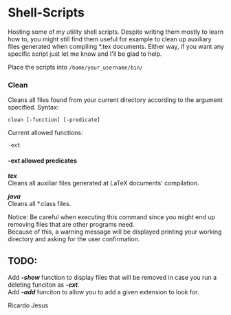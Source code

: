 # Shell-Scripts

Hosting some of my utility shell scripts. Despite writing them mostly to learn how to, you might still find them useful for example to clean up auxiliary files generated when compiling *.tex documents. Either way, if you want any specific script just let me know and I'll be glad to help.

Place the scripts into ```/home/your_username/bin/```

### Clean

Cleans all files found from your current directory according to the argument specified. Syntax:

```
clean [-function] [-predicate]
```

Current allowed functions:

```
-ext
```

#### -ext allowed predicates

***tex***  
Cleans all auxiliar files generated at LaTeX documents' compilation.

***java***  
Cleans all *.class files.

Notice: 
  Be careful when executing this command since you might end up removing files that are other programs need.  
  Because of this, a warning message will be displayed printing your working directory and asking for the user confirmation.
  
## TODO:

Add ***-show*** function to display files that will be removed in case you run a deleting funciton as ***-ext***.  
Add ***-add*** funciton to allow you to add a given extension to look for.


Ricardo Jesus
